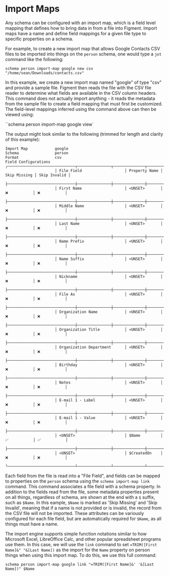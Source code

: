 # Import Maps
Any schema can be configured with an import map, which is a field level mapping that defines how to bring data in from a file into Figment.  Import maps have a name and define field mappings for a given file type to specific properties on a schema.

For example, to create a new import map that allows Google Contacts CSV files to be imported into things on the `person` schema, one would type a `jot` command like the following:

`schema person import-map google new csv "/home/sean/Downloads/contacts.csv"`

In this example, we create a new import map named "google" of type "csv" and provide a sample file.  Figment then reads the file with the CSV file reader to determine what fields are available in the CSV column headers.  This command does not actually import anything - it reads the metadata from the sample file to create a field mapping that must first be customized.  The field-level mappings inferred using the command above can then be viewed using:

``schema person import-map google view`

The output might look similar to the following (trimmed for length and clarity of this example):

```
Import Map            google                                                                        
Schema                person                                                                        
Format                csv                                                                           
Field Configurations  ╭──────────────────────────────┬───────────────┬──────────────┬──────────────╮
                      │ File Field                   │ Property Name │ Skip Missing │ Skip Invalid │
                      ├──────────────────────────────┼───────────────┼──────────────┼──────────────┤
                      │ First Name                   │ <UNSET>       │ ❌           │ ❌           │
                      ├──────────────────────────────┼───────────────┼──────────────┼──────────────┤
                      │ Middle Name                  │ <UNSET>       │ ❌           │ ❌           │
                      ├──────────────────────────────┼───────────────┼──────────────┼──────────────┤
                      │ Last Name                    │ <UNSET>       │ ❌           │ ❌           │
                      ├──────────────────────────────┼───────────────┼──────────────┼──────────────┤
                      │ Name Prefix                  │ <UNSET>       │ ❌           │ ❌           │
                      ├──────────────────────────────┼───────────────┼──────────────┼──────────────┤
                      │ Name Suffix                  │ <UNSET>       │ ❌           │ ❌           │
                      ├──────────────────────────────┼───────────────┼──────────────┼──────────────┤
                      │ Nickname                     │ <UNSET>       │ ❌           │ ❌           │
                      ├──────────────────────────────┼───────────────┼──────────────┼──────────────┤
                      │ File As                      │ <UNSET>       │ ❌           │ ❌           │
                      ├──────────────────────────────┼───────────────┼──────────────┼──────────────┤
                      │ Organization Name            │ <UNSET>       │ ❌           │ ❌           │
                      ├──────────────────────────────┼───────────────┼──────────────┼──────────────┤
                      │ Organization Title           │ <UNSET>       │ ❌           │ ❌           │
                      ├──────────────────────────────┼───────────────┼──────────────┼──────────────┤
                      │ Organization Department      │ <UNSET>       │ ❌           │ ❌           │
                      ├──────────────────────────────┼───────────────┼──────────────┼──────────────┤
                      │ Birthday                     │ <UNSET>       │ ❌           │ ❌           │
                      ├──────────────────────────────┼───────────────┼──────────────┼──────────────┤
                      │ Notes                        │ <UNSET>       │ ❌           │ ❌           │
                      ├──────────────────────────────┼───────────────┼──────────────┼──────────────┤
                      │ E-mail 1 - Label             │ <UNSET>       │ ❌           │ ❌           │
                      ├──────────────────────────────┼───────────────┼──────────────┼──────────────┤
                      │ E-mail 1 - Value             │ <UNSET>       │ ❌           │ ❌           │
                      ├──────────────────────────────┼───────────────┼──────────────┼──────────────┤
                      │ <UNSET>                      │ $Name         │ ✅           │ ✅           │
                      ├──────────────────────────────┼───────────────┼──────────────┼──────────────┤
                      │ <UNSET>                      │ $CreatedOn    │ ❌           │ ❌           │
                      ╰──────────────────────────────┴───────────────┴──────────────┴──────────────╯

```

Each field from the file is read into a "File Field", and fields can be mapped to properties on the `person` schema using the `schema import-map link` command.  This command associates a file field with a schema property.  In addition to the fields read from the file, some metadata properties present on all things, regardless of schema, are shown at the end with a `$` suffix, such as `$Name`.  In this eample, `$Name` is marked as 'Skip Missing' and 'Skip Invaild', meaning that if a name is not provided or is invalid, the record from the CSV file will not be imported.  These attributes can be variously configured for each file field, but are automatically required for `$Name`, as all things must have a name.

The import engine supports simple function notations similar to how Microsoft Excel, LibreOffice Calc, and other popular spreadsheet programs use them.  In this case, we will use the `link` command to set `=TRIM([First Name]&" "&[Last Name])` as the import for the `Name` property on person things when using this import map.  To do this, we use this full command:

`schema person import-map google link "=TRIM([First Name]&' '&[Last Name])" $Name`

